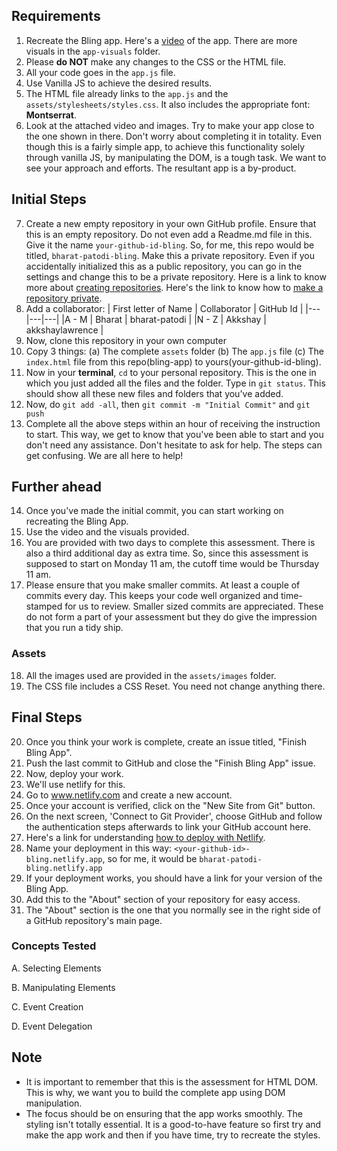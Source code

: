 ## Requirements

1. Recreate the Bling app. Here's a [video](https://www.loom.com/share/cd8d13ca86a045fb82a4d4de08a16e01) of the app. There are more visuals in the
`app-visuals` folder.
2. Please **do NOT** make any changes to the CSS or the HTML file.
3. All your code goes in the `app.js` file.
4. Use Vanilla JS to achieve the desired results.
5. The HTML file already links to the `app.js` and the `assets/stylesheets/styles.css`. It also includes the appropriate font: **Montserrat**.
6. Look at the attached video and images. Try to make your app close to the one shown in there. Don't worry about completing it in totality. Even though this is a fairly simple app, to achieve this functionality solely through vanilla JS, by manipulating the DOM, is a tough task. We want to see your approach and efforts. The resultant app is a by-product.

## Initial Steps

7. Create a new empty repository in your own GitHub profile. Ensure that this is an empty repository. Do not even add a Readme.md file in this. Give it the name `your-github-id-bling`. So, for me, this repo would be titled, `bharat-patodi-bling`. Make this a private repository. Even if you accidentally initialized this as a public repository, you can go in the settings and change this to be a private repository. Here is a link to know more about [creating repositories](https://docs.github.com/en/get-started/quickstart/create-a-repo). Here's the link to know how to [make a repository private](https://docs.github.com/en/repositories/managing-your-repositorys-settings-and-features/managing-repository-settings/setting-repository-visibility#making-a-repository-private).
8. Add a collaborator:
    | First letter of Name  | Collaborator  | GitHub Id |
    |---|---|---|
    |A - M   | Bharat  | bharat-patodi |
    |N - Z   | Akkshay | akkshaylawrence |
9. Now, clone this repository in your own computer
10. Copy 3 things: (a) The complete `assets` folder (b) The `app.js` file (c) The `index.html` file from this repo(bling-app) to yours(your-github-id-bling). 
11. Now in your **terminal**, `cd` to your personal repository. This is the one in which you just added all the files and the folder. Type in `git status`. This should show all these new files and folders that you've added.
12. Now, do `git add -all`, then `git commit -m "Initial Commit"` and `git push`
13. Complete all the above steps within an hour of receiving the instruction to start. This way, we get to know that you've been able to start and you don't need any assistance. Don't hesitate to ask for help. The steps can get confusing. We are all here to help!

## Further ahead

14. Once you've made the initial commit, you can start working on recreating the Bling App.
15. Use the video and the visuals provided.
16. You are provided with two days to complete this assessment. There is also a third additional day as extra time. So, since this assessment is supposed to start on Monday 11 am, the cutoff time would be Thursday 11 am.
17. Please ensure that you make smaller commits. At least a couple of commits every day. This keeps your code well organized and time-stamped for us to review. Smaller sized commits are appreciated. These do not form a part of your assessment but they do give the impression that you run a tidy ship.

### Assets

18. All the images used are provided in the `assets/images` folder.
19. The CSS file includes a CSS Reset. You need not change anything there.

## Final Steps

20. Once you think your work is complete, create an issue titled, "Finish Bling App".
21. Push the last commit to GitHub and close the "Finish Bling App" issue.
22. Now, deploy your work.
23. We'll use netlify for this.
24. Go to www.netlify.com and create a new account.
25. Once your account is verified, click on the "New Site from Git" button.
26. On the next screen, 'Connect to Git Provider', choose GitHub and follow the authentication steps afterwards to link your GitHub account here. <More Steps to follow>
27. Here's a link for understanding [how to deploy with Netlify](https://www.netlify.com/blog/2016/09/29/a-step-by-step-guide-deploying-on-netlify/).
28. Name your deployment in this way: `<your-github-id>-bling.netlify.app`, so for me, it would be `bharat-patodi-bling.netlify.app`    
28. If your deployment works, you should have a link for your version of the Bling App.
29. Add this to the "About" section of your repository for easy access. 
30. The "About" section is the one that you normally see in the right side of a GitHub repository's main page.
    
### Concepts Tested

A. Selecting Elements
    
B. Manipulating Elements
    
C. Event Creation
    
D. Event Delegation

## Note

- It is important to remember that this is the assessment for HTML DOM. This is why, we want you to build the complete app using DOM manipulation.
- The focus should be on ensuring that the app works smoothly. The styling isn't totally essential. It is a good-to-have feature so first try and make the app work and then if you have time, try to recreate the styles.
